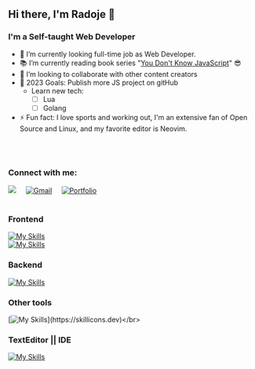 <div style="display:flex; align-items: center">


<!-- <img style="order:2; margin-left:0px;" src="https://media.giphy.com/media/PiQejEf31116URju4V/giphy.gif" max-width="40%"> -->
<div style="width:100%;">

## Hi there, I'm Radoje <span>👋</sapn>

### I'm a Self-taught Web Developer
- 🔭 I’m currently looking full-time job as Web Developer.
- 📚 I’m currently reading book series "<a href="https://github.com/getify/You-Dont-Know-JS/tree/2nd-ed">You Don't Know JavaScript</a>" 😎
- 🤝 I’m looking to collaborate with other content creators
- 🥅 2023 Goals: Publish more JS project on gitHub
  - Learn new tech:
    <!-- - [x] <s>NodeJS</s>
    - [x] <s>Express</s>
    - [x] <s>TypeScript</s> -->
    - [ ] Lua
    - [ ] Golang
- ⚡ Fun fact: I love sports and working out, I'm an extensive fan of Open Source and Linux, and my favorite editor is Neovim.

</div>
</div>
<br />
<br />

### Connect with me:
<div align="left">
<a href="https://www.linkedin.com/in/radoje-jezdic-41910217a/">
  <img src="https://img.icons8.com/bubbles/50/000000/linkedin.png" ald="LinkedIn"/></a> &nbsp; &nbsp;
<a href="mailto:hello@radoje.dev">
  <img src="https://img.icons8.com/bubbles/50/000000/gmail.png" alt="Gmail"></a> &nbsp; &nbsp;
<a href="https://radoje.dev">
  <img src="https://img.icons8.com/bubbles/50/000000/globe.png" alt="Portfolio"></a> &nbsp; &nbsp;
</div>
<br />


### Frontend
[![My Skills](https://skillicons.dev/icons?i=js,html,css,scss,bootstrap)](https://skillicons.dev)</br>
[![My Skills](https://skillicons.dev/icons?i=angular,react,vue,typescript,reactivex)](https://skillicons.dev)</br>

### Backend
[![My Skills](https://skillicons.dev/icons?i=nodejs,express,postgres,mysql)](https://skillicons.dev)</br>

### Other tools
[![My Skills](https://skillicons.dev/icons?i=git,linux,github,figma,tailwind,ps,ai,materialui,)](https://skillicons.dev)</br>

### TextEditor || IDE
[![My Skills](https://skillicons.dev/icons?i=neovim,vscode,vim)](https://skillicons.dev)</br>

